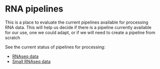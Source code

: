 # RNA pipelines

This is a place to evaluate the current pipelines available for processing RNA data. This will help us decide if there is a pipeline currently available for our use, one we could adapt, or if we will need to create a pipeline from scratch

See the current status of pipelines for processing:

- [RNAseq data](RNAseq_pipelines_current_status.md)
- [Small RNAseq data](small_RNAseq_pipelines_current_status.md)

